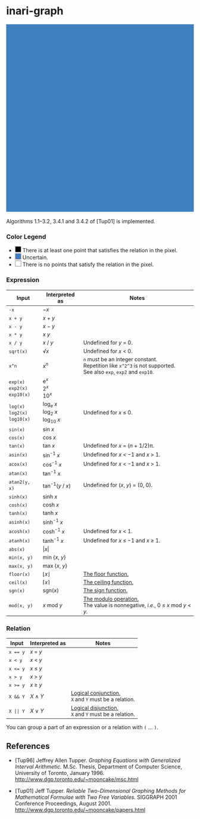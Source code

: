 # inari-graph

<p align="center">
  <img src="images/graph.gif">
</p>

Algorithms 1.1–3.2, 3.4.1 and 3.4.2 of [Tup01] is implemented.

### Color Legend

- ![Black](images/black.png) There is at least one point that satisfies the relation in the pixel.
- ![Blue](images/blue.png) Uncertain.
- ![White](images/white.png) There is no points that satisfy the relation in the pixel.

### Expression

| Input                                   | Interpreted as                                               | Notes                                                        |
| --------------------------------------- | ------------------------------------------------------------ | ------------------------------------------------------------ |
| `-x`                                    | −*x*                                                         |                                                              |
| `x + y`                                 | *x* + *y*                                                    |                                                              |
| `x - y`                                 | *x* − *y*                                                    |                                                              |
| `x * y`                                 | *x* *y*                                                      |                                                              |
| `x / y`                                 | *x* / *y*                                                    | Undefined for *y* = 0.                                       |
| `sqrt(x)`                               | √*x*                                                         | Undefined for *x* < 0.                                       |
| `x^n`                                   | *x*<sup>*n*</sup>                                            | `n` must be an integer constant.<br />Repetition like `x^2^3` is not supported.<br />See also `exp`, `exp2` and `exp10`. |
| `exp(x)`<br />`exp2(x)`<br />`exp10(x)` | e<sup>*x*</sup><br />2<sup>*x*</sup><br />10<sup>*x*</sup>   |                                                              |
| `log(x)`<br />`log2(x)`<br />`log10(x)` | log<sub>e</sub> *x*<br />log<sub>2</sub> *x*<br />log<sub>10</sub> *x* | Undefined for *x* ≤ 0.                                       |
| `sin(x)`                                | sin *x*                                                      |                                                              |
| `cos(x)`                                | cos *x*                                                      |                                                              |
| `tan(x)`                                | tan *x*                                                      | Undefined for *x* = (*n* + 1/2)π.                            |
| `asin(x)`                               | sin<sup>-1</sup> *x*                                         | Undefined for *x* < −1 and *x* > 1.                          |
| `acox(x)`                               | cos<sup>-1</sup> *x*                                         | Undefined for *x* < −1 and *x* > 1.                          |
| `atan(x)`                               | tan<sup>-1</sup> *x*                                         |                                                              |
| `atan2(y, x)`                           | tan<sup>-1</sup>(*y* / *x*)                                  | Undefined for (*x*, *y*) = (0, 0).                           |
| `sinh(x)`                               | sinh *x*                                                     |                                                              |
| `cosh(x)`                               | cosh *x*                                                     |                                                              |
| `tanh(x)`                               | tanh *x*                                                     |                                                              |
| `asinh(x)`                              | sinh<sup>-1</sup> *x*                                        |                                                              |
| `acosh(x)`                              | cosh<sup>-1</sup> *x*                                        | Undefined for *x* < 1.                                       |
| `atanh(x)`                              | tanh<sup>-1</sup> *x*                                        | Undefined for *x* ≤ −1 and *x* ≥ 1.                          |
| `abs(x)`                                | \|*x*\|                                                      |                                                              |
| `min(x, y)`                             | min {*x*, *y*}                                               |                                                              |
| `max(x, y)`                             | max {*x*, *y*}                                               |                                                              |
| `floor(x)`                              | ⌊*x*⌋                                                        | [The floor function.](https://en.wikipedia.org/wiki/Floor_and_ceiling_functions) |
| `ceil(x)`                               | ⌈*x*⌉                                                        | [The ceiling function.](https://en.wikipedia.org/wiki/Floor_and_ceiling_functions) |
| `sgn(x)`                                | sgn(*x*)                                                     | [The sign function.](https://en.wikipedia.org/wiki/Sign_function) |
| `mod(x, y)`                             | *x* mod *y*                                                  | [The modulo operation.](https://en.wikipedia.org/wiki/Modulo_operation)<br />The value is nonnegative, *i.e.*, 0 ≤ *x* mod *y* < *y*. |

### Relation

| Input    | Interpreted as | Notes                                                        |
| -------- | -------------- | ------------------------------------------------------------ |
| `x == y` | *x* = *y*      |                                                              |
| `x < y`  | *x* < *y*      |                                                              |
| `x <= y` | *x* ≤ *y*      |                                                              |
| `x > y`  | *x* > *y*      |                                                              |
| `x >= y` | *x* ≥ *y*      |                                                              |
| `X && Y` | *X* ∧ *Y*      | [Logical conjunction.](https://en.wikipedia.org/wiki/Logical_conjunction)<br />`X` and `Y` must be a relation. |
| `X \|\| Y` | *X* ∨ *Y*      | [Logical disjunction.](https://en.wikipedia.org/wiki/Logical_disjunction)<br />`X` and `Y` must be a relation. |

You can group a part of an expression or a relation with `(` … `)`.

## References

- [Tup96] Jeffrey Allen Tupper. *Graphing Equations with Generalized Interval Arithmetic.* M.Sc. Thesis, Department of Computer Science, University of Toronto, January 1996. http://www.dgp.toronto.edu/~mooncake/msc.html

- [Tup01] Jeff Tupper. *Reliable Two-Dimensional Graphing Methods for Mathematical Formulae with Two Free Variables.* SIGGRAPH 2001 Conference Proceedings, August 2001. http://www.dgp.toronto.edu/~mooncake/papers.html
